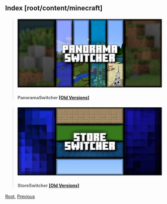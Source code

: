 
## Index [root/content/minecraft]
> ### [![PanoramaSwitcher](././PanoramaSwitcher/upload/panorama-switcher_1.png)](./PanoramaSwitcher)
> #### PanoramaSwitcher [[Old Versions]](./PanoramaSwitcher/versions)

> ### [![StoreSwitcher](././StoreSwitcher/upload/store-switcher_1.png)](./StoreSwitcher)
> #### StoreSwitcher [[Old Versions]](./StoreSwitcher/versions)

[Root](/), [Previous](.././)
